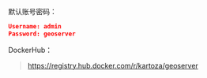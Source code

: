 默认账号密码：

```json
Username: admin
Password: geoserver
```

DockerHub：

> https://registry.hub.docker.com/r/kartoza/geoserver



